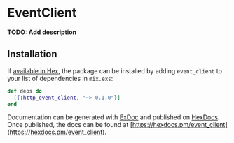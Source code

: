 # EventClient

**TODO: Add description**

## Installation

If [available in Hex](https://hex.pm/docs/publish), the package can be installed
by adding `event_client` to your list of dependencies in `mix.exs`:

```elixir
def deps do
  [{:http_event_client, "~> 0.1.0"}]
end
```

Documentation can be generated with [ExDoc](https://github.com/elixir-lang/ex_doc)
and published on [HexDocs](https://hexdocs.pm). Once published, the docs can
be found at [https://hexdocs.pm/event_client](https://hexdocs.pm/event_client).
